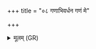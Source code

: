 +++
title = "०८ गणाभिवर्धन गणं मे"

+++
<details><summary>मूलम् (GR)</summary>

गणाभिवर्धन गणं मे ऽभि वर्धय  
गवाम् (…) अन्नाद्यस्य ॥ +++(see 7b)+++
</details>
